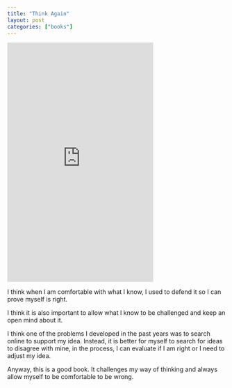 ```yaml
---
title: "Think Again"
layout: post
categories: ["books"]
---
```


<iframe type="text/html" sandbox="allow-scripts allow-same-origin allow-popups" width="336" height="550" frameborder="0" allowfullscreen style="max-width:100%" src="https://read.amazon.com/kp/card?asin=B08H177WQP&preview=inline&linkCode=kpe&ref_=cm_sw_r_kb_dp_HDXWGYSEN5HNZ7MXZK0E" ></iframe>

I think when I am comfortable with what I know, I used to defend it so I can prove myself is right.

I think it is also important to allow what I know to be challenged and keep an open mind about it.

I think one of the problems I developed in the past years was to search online to support my idea. Instead, it is better for myself to search for ideas to disagree with mine, in the process, I can evaluate if I am right or I need to adjust my idea.

Anyway, this is a good book. It challenges my way of thinking and always allow myself to be comfortable to be wrong.
